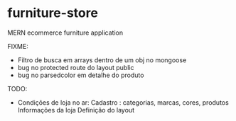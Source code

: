 # furniture-store
MERN ecommerce furniture application

FIXME:
  - Filtro de busca em arrays dentro de um obj no mongoose
  - bug no protected route do layout public
  - bug no parsedcolor em detalhe do produto

TODO:
  - Condições de loja no ar:
    Cadastro : categorias, marcas, cores, produtos
    Informações da loja
    Definição do layout